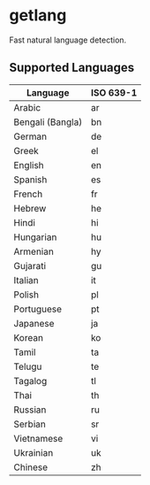 # getlang

Fast natural language detection.

## Supported Languages

| Language       | ISO 639-1 | 
| -------------- | --------- |
| Arabic         | ar        |
| Bengali (Bangla) | bn      |
| German         | de        |
| Greek          | el        |
| English        | en        |
| Spanish        | es        |
| French         | fr        |
| Hebrew         | he        |
| Hindi          | hi        |
| Hungarian      | hu        |
| Armenian       | hy        |
| Gujarati       | gu        |
| Italian        | it        |
| Polish         | pl        |
| Portuguese     | pt        |
| Japanese       | ja        |
| Korean         | ko        |
| Tamil		 | ta        |
| Telugu         | te        |
| Tagalog        | tl        |
| Thai           | th        |
| Russian        | ru        |
| Serbian        | sr        |
| Vietnamese     | vi        |
| Ukrainian      | uk        |
| Chinese        | zh        |

